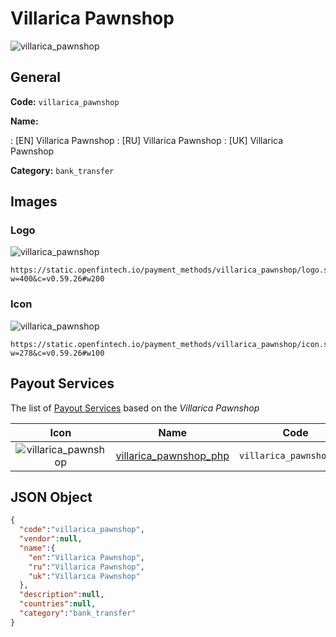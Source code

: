 
# Villarica Pawnshop 
![villarica_pawnshop](https://static.openfintech.io/payment_methods/villarica_pawnshop/logo.svg?w=400&c=v0.59.26#w200)  

## General 
**Code:** `villarica_pawnshop` 
 
**Name:** 
 
:	[EN] Villarica Pawnshop 
:	[RU] Villarica Pawnshop 
:	[UK] Villarica Pawnshop 
 
**Category:** `bank_transfer` 
 

## Images 

### Logo 
![villarica_pawnshop](https://static.openfintech.io/payment_methods/villarica_pawnshop/logo.svg?w=400&c=v0.59.26#w200)  

```
https://static.openfintech.io/payment_methods/villarica_pawnshop/logo.svg?w=400&c=v0.59.26#w200
```  

### Icon 
![villarica_pawnshop](https://static.openfintech.io/payment_methods/villarica_pawnshop/icon.svg?w=278&c=v0.59.26#w100)  

```
https://static.openfintech.io/payment_methods/villarica_pawnshop/icon.svg?w=278&c=v0.59.26#w100
```  

## Payout Services 
 
The list of [Payout Services](/payout-services/) based on the _Villarica Pawnshop_ 

|Icon|Name|Code| 
|:---:|:---:|:---:| 
|![villarica_pawnshop](https://static.openfintech.io/payout_methods/villarica_pawnshop/icon.png?w=278&c=v0.59.26#w40) |[villarica_pawnshop_php](/payout-services/villarica_pawnshop_php/)|`villarica_pawnshop_php`| 
 

## JSON Object 

```json
{
  "code":"villarica_pawnshop",
  "vendor":null,
  "name":{
    "en":"Villarica Pawnshop",
    "ru":"Villarica Pawnshop",
    "uk":"Villarica Pawnshop"
  },
  "description":null,
  "countries":null,
  "category":"bank_transfer"
}
```  
